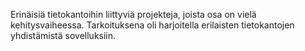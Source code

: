Erinäisiä tietokantoihin liittyviä projekteja, joista osa on vielä kehitysvaiheessa. Tarkoituksena oli harjoitella erilaisten tietokantojen yhdistämistä sovelluksiin. 
